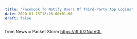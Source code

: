 ```yaml
---
title: 'Facebook To Notify Users Of Third-Party App Logins'
date: 2020-01-15T18:28:00+01:00
draft: false
---
```


  
  
from News ≈ Packet Storm https://ift.tt/2NuIV0L
